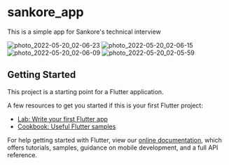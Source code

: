 # sankore_app

This is a simple app for Sankore's technical interview

![photo_2022-05-20_02-06-23](https://user-images.githubusercontent.com/24321091/169428377-e9bfed99-a8d0-4e63-960b-c459c8ffd85f.jpg)
![photo_2022-05-20_02-06-15](https://user-images.githubusercontent.com/24321091/169428420-ca05c842-8b86-4e4c-9c4b-63f5b3cbb5a6.jpg)
![photo_2022-05-20_02-06-09](https://user-images.githubusercontent.com/24321091/169428444-6503b832-9e82-49a9-a993-6e5b00b35b02.jpg)
![photo_2022-05-20_02-05-59](https://user-images.githubusercontent.com/24321091/169428460-fe490b16-06dd-43fc-acde-cfe29460c679.jpg)

## Getting Started

This project is a starting point for a Flutter application.

A few resources to get you started if this is your first Flutter project:

- [Lab: Write your first Flutter app](https://flutter.dev/docs/get-started/codelab)
- [Cookbook: Useful Flutter samples](https://flutter.dev/docs/cookbook)

For help getting started with Flutter, view our
[online documentation](https://flutter.dev/docs), which offers tutorials,
samples, guidance on mobile development, and a full API reference.
